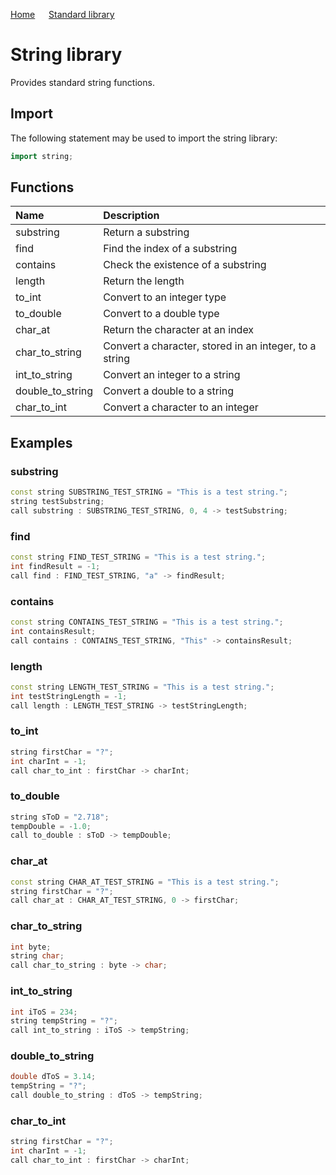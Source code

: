 [Home](https://puckowski.github.io/concert/) <span>&emsp;</span> [Standard library](https://puckowski.github.io/concert/standard_library.html)

# String library

Provides standard string functions.

## Import

The following statement may be used to import the string library:

```cpp
import string;
```

## Functions

| Name             | Description                                            |
|:-----------------|:-------------------------------------------------------|
| substring        | Return a substring                                     |
| find             | Find the index of a substring                          |
| contains         | Check the existence of a substring                     |
| length           | Return the length                                      |
| to_int           | Convert to an integer type                             |
| to_double        | Convert to a double type                               | 
| char_at          | Return the character at an index                       |
| char_to_string   | Convert a character, stored in an integer, to a string |
| int_to_string    | Convert an integer to a string                         |
| double_to_string | Convert a double to a string                           |
| char_to_int      | Convert a character to an integer                      |

## Examples

### substring

```cpp
const string SUBSTRING_TEST_STRING = "This is a test string.";
string testSubstring;
call substring : SUBSTRING_TEST_STRING, 0, 4 -> testSubstring;
```

### find

```cpp
const string FIND_TEST_STRING = "This is a test string.";
int findResult = -1;
call find : FIND_TEST_STRING, "a" -> findResult;
```

### contains

```cpp
const string CONTAINS_TEST_STRING = "This is a test string.";
int containsResult;
call contains : CONTAINS_TEST_STRING, "This" -> containsResult;
```

### length

```cpp
const string LENGTH_TEST_STRING = "This is a test string.";
int testStringLength = -1;
call length : LENGTH_TEST_STRING -> testStringLength;
```

### to_int

```cpp
string firstChar = "?";
int charInt = -1;
call char_to_int : firstChar -> charInt;
```

### to_double

```cpp
string sToD = "2.718";
tempDouble = -1.0;
call to_double : sToD -> tempDouble;
```

### char_at

```cpp
const string CHAR_AT_TEST_STRING = "This is a test string.";
string firstChar = "?";
call char_at : CHAR_AT_TEST_STRING, 0 -> firstChar;
```

### char_to_string

```cpp
int byte;
string char;
call char_to_string : byte -> char;
```

### int_to_string

```cpp
int iToS = 234;
string tempString = "?";
call int_to_string : iToS -> tempString;
```

### double_to_string

```cpp
double dToS = 3.14;
tempString = "?";
call double_to_string : dToS -> tempString;
```

### char_to_int

```cpp
string firstChar = "?";
int charInt = -1;
call char_to_int : firstChar -> charInt;
```

